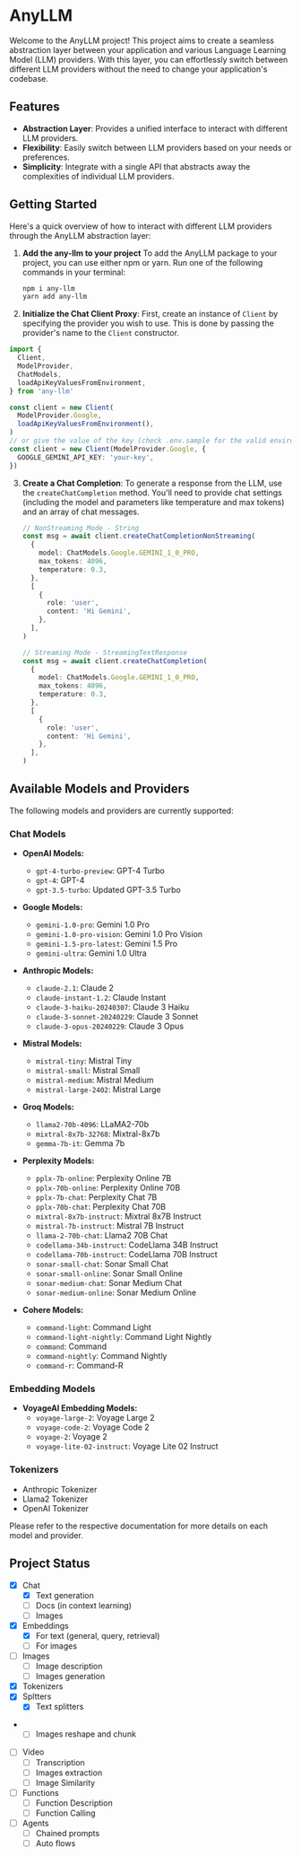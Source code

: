 # AnyLLM

Welcome to the AnyLLM project! This project aims to create a seamless abstraction layer between your application and various Language Learning Model (LLM) providers. With this layer, you can effortlessly switch between different LLM providers without the need to change your application's codebase.

## Features

- **Abstraction Layer**: Provides a unified interface to interact with different LLM providers.
- **Flexibility**: Easily switch between LLM providers based on your needs or preferences.
- **Simplicity**: Integrate with a single API that abstracts away the complexities of individual LLM providers.

## Getting Started

Here's a quick overview of how to interact with different LLM providers through the AnyLLM abstraction layer:

1.  **Add the any-llm to your project**
    To add the AnyLLM package to your project, you can use either npm or yarn. Run one of the following commands in your terminal:

    ```bash
    npm i any-llm
    yarn add any-llm
    ```

2.  **Initialize the Chat Client Proxy**:
    First, create an instance of `Client` by specifying the provider you wish to use. This is done by passing the provider's name to the `Client` constructor.

```typescript
import {
  Client,
  ModelProvider,
  ChatModels,
  loadApiKeyValuesFromEnvironment,
} from 'any-llm'

const client = new Client(
  ModelProvider.Google,
  loadApiKeyValuesFromEnvironment(),
)
// or give the value of the key (check .env.sample for the valid environment keys)
const client = new Client(ModelProvider.Google, {
  GOOGLE_GEMINI_API_KEY: 'your-key',
})
```

3. **Create a Chat Completion**:
   To generate a response from the LLM, use the `createChatCompletion` method. You'll need to provide chat settings (including the model and parameters like temperature and max tokens) and an array of chat messages.

   ```typescript
   // NonStreaming Mode - String
   const msg = await client.createChatCompletionNonStreaming(
     {
       model: ChatModels.Google.GEMINI_1_0_PRO,
       max_tokens: 4096,
       temperature: 0.3,
     },
     [
       {
         role: 'user',
         content: 'Hi Gemini',
       },
     ],
   )

   // Streaming Mode - StreamingTextResponse
   const msg = await client.createChatCompletion(
     {
       model: ChatModels.Google.GEMINI_1_0_PRO,
       max_tokens: 4096,
       temperature: 0.3,
     },
     [
       {
         role: 'user',
         content: 'Hi Gemini',
       },
     ],
   )
   ```

## Available Models and Providers

The following models and providers are currently supported:

### Chat Models

- **OpenAI Models:**
  - `gpt-4-turbo-preview`: GPT-4 Turbo
  - `gpt-4`: GPT-4
  - `gpt-3.5-turbo`: Updated GPT-3.5 Turbo

- **Google Models:**
  - `gemini-1.0-pro`: Gemini 1.0 Pro
  - `gemini-1.0-pro-vision`: Gemini 1.0 Pro Vision
  - `gemini-1.5-pro-latest`: Gemini 1.5 Pro
  - `gemini-ultra`: Gemini 1.0 Ultra

- **Anthropic Models:**
  - `claude-2.1`: Claude 2
  - `claude-instant-1.2`: Claude Instant
  - `claude-3-haiku-20240307`: Claude 3 Haiku
  - `claude-3-sonnet-20240229`: Claude 3 Sonnet
  - `claude-3-opus-20240229`: Claude 3 Opus

- **Mistral Models:**
  - `mistral-tiny`: Mistral Tiny
  - `mistral-small`: Mistral Small
  - `mistral-medium`: Mistral Medium
  - `mistral-large-2402`: Mistral Large

- **Groq Models:**
  - `llama2-70b-4096`: LLaMA2-70b
  - `mixtral-8x7b-32768`: Mixtral-8x7b
  - `gemma-7b-it`: Gemma 7b

- **Perplexity Models:**
  - `pplx-7b-online`: Perplexity Online 7B
  - `pplx-70b-online`: Perplexity Online 70B
  - `pplx-7b-chat`: Perplexity Chat 7B
  - `pplx-70b-chat`: Perplexity Chat 70B
  - `mixtral-8x7b-instruct`: Mixtral 8x7B Instruct
  - `mistral-7b-instruct`: Mistral 7B Instruct
  - `llama-2-70b-chat`: Llama2 70B Chat
  - `codellama-34b-instruct`: CodeLlama 34B Instruct
  - `codellama-70b-instruct`: CodeLlama 70B Instruct
  - `sonar-small-chat`: Sonar Small Chat
  - `sonar-small-online`: Sonar Small Online
  - `sonar-medium-chat`: Sonar Medium Chat
  - `sonar-medium-online`: Sonar Medium Online

- **Cohere Models:**
  - `command-light`: Command Light
  - `command-light-nightly`: Command Light Nightly
  - `command`: Command
  - `command-nightly`: Command Nightly
  - `command-r`: Command-R


### Embedding Models

- **VoyageAI Embedding Models:**
  - `voyage-large-2`: Voyage Large 2
  - `voyage-code-2`: Voyage Code 2
  - `voyage-2`: Voyage 2
  - `voyage-lite-02-instruct`: Voyage Lite 02 Instruct

### Tokenizers

- Anthropic Tokenizer
- Llama2 Tokenizer
- OpenAI Tokenizer


Please refer to the respective documentation for more details on each model and provider.

## Project Status

- [x] Chat
  - [x] Text generation
  - [ ] Docs (in context learning)
  - [ ] Images
- [x] Embeddings
  - [x] For text (general, query, retrieval)
  - [ ] For images
- [ ] Images
  - [ ] Image description
  - [ ] Images generation
- [X] Tokenizers
- [X] Spltters
  - [X] Text splitters
- - [ ] Images reshape and chunk
- [ ] Video
  - [ ] Transcription
  - [ ] Images extraction
  - [ ] Image Similarity
- [ ] Functions
  - [ ] Function Description
  - [ ] Function Calling
- [ ] Agents
  - [ ] Chained prompts
  - [ ] Auto flows
